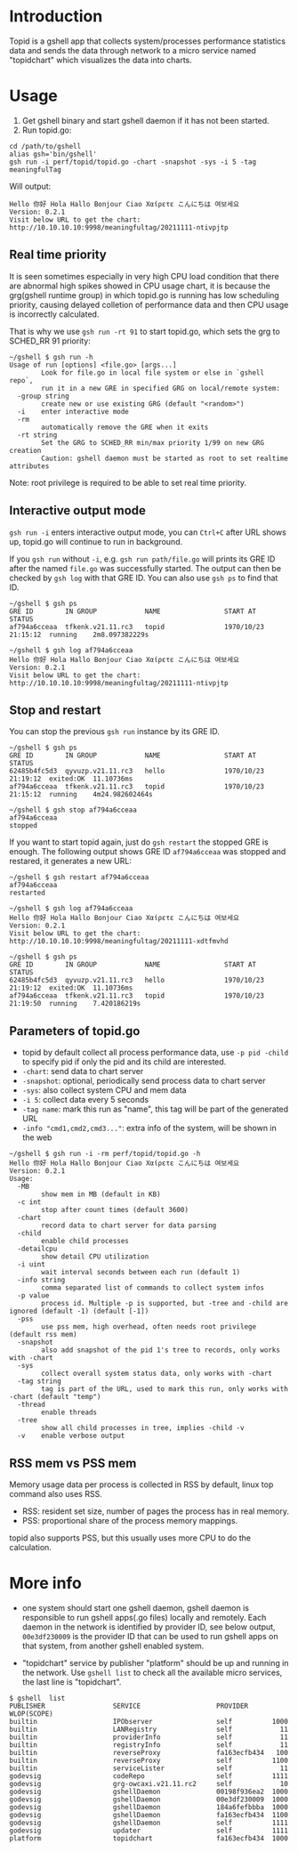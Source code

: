 # Introduction

Topid is a gshell app that collects system/processes performance statistics data
and sends the data through network to a micro service named "topidchart" which
visualizes the data into charts.

# Usage

1. Get gshell binary and start gshell daemon if it has not been started.
2. Run topid.go:

```shell
cd /path/to/gshell
alias gsh='bin/gshell'
gsh run -i perf/topid/topid.go -chart -snapshot -sys -i 5 -tag meaningfulTag
```

Will output:

```
Hello 你好 Hola Hallo Bonjour Ciao Χαίρετε こんにちは 여보세요
Version: 0.2.1
Visit below URL to get the chart:
http://10.10.10.10:9998/meaningfultag/20211111-ntivpjtp
```

## Real time priority

It is seen sometimes especially in very high CPU load condition that there are abnormal
high spikes showed in CPU usage chart, it is because the grg(gshell runtime group)
in which topid.go is running has low scheduling priority, causing delayed colletion of
performance data and then CPU usage is incorrectly calculated.

That is why we use `gsh run -rt 91` to start topid.go, which sets the grg to SCHED_RR 91
priority:

```shell
~/gshell $ gsh run -h
Usage of run [options] <file.go> [args...]
        Look for file.go in local file system or else in `gshell repo`,
        run it in a new GRE in specified GRG on local/remote system:
  -group string
        create new or use existing GRG (default "<random>")
  -i    enter interactive mode
  -rm
        automatically remove the GRE when it exits
  -rt string
        Set the GRG to SCHED_RR min/max priority 1/99 on new GRG creation
        Caution: gshell daemon must be started as root to set realtime attributes
```

Note: root privilege is required to be able to set real time priority.

## Interactive output mode

`gsh run -i` enters interactive output mode, you can `Ctrl+C` after URL shows up,
topid.go will continue to run in background.

If you `gsh run` without `-i`, e.g. `gsh run path/file.go` will prints its GRE ID
after the named `file.go` was successfully started. The output can then be checked
by `gsh log` with that GRE ID. You can also use `gsh ps` to find that ID.

```shell
~/gshell $ gsh ps
GRE ID        IN GROUP            NAME                START AT             STATUS
af794a6cceaa  tfkenk.v21.11.rc3   topid               1970/10/23 21:15:12  running    2m8.097382229s

~/gshell $ gsh log af794a6cceaa
Hello 你好 Hola Hallo Bonjour Ciao Χαίρετε こんにちは 여보세요
Version: 0.2.1
Visit below URL to get the chart:
http://10.10.10.10:9998/meaningfultag/20211111-ntivpjtp
```

## Stop and restart

You can stop the previous `gsh run` instance by its GRE ID.

```shell
~/gshell $ gsh ps
GRE ID        IN GROUP            NAME                START AT             STATUS
62485b4fc5d3  qyvuzp.v21.11.rc3   hello               1970/10/23 21:19:12  exited:OK  11.10736ms
af794a6cceaa  tfkenk.v21.11.rc3   topid               1970/10/23 21:15:12  running    4m24.982602464s

~/gshell $ gsh stop af794a6cceaa
af794a6cceaa
stopped
```

If you want to start topid again, just do `gsh restart` the stopped GRE is enough.
The following output shows GRE ID `af794a6cceaa` was stopped and restared, it generates a new URL:

```shell
~/gshell $ gsh restart af794a6cceaa
af794a6cceaa
restarted

~/gshell $ gsh log af794a6cceaa
Hello 你好 Hola Hallo Bonjour Ciao Χαίρετε こんにちは 여보세요
Version: 0.2.1
Visit below URL to get the chart:
http://10.10.10.10:9998/meaningfultag/20211111-xdtfmvhd

~/gshell $ gsh ps
GRE ID        IN GROUP            NAME                START AT             STATUS
62485b4fc5d3  qyvuzp.v21.11.rc3   hello               1970/10/23 21:19:12  exited:OK  11.10736ms
af794a6cceaa  tfkenk.v21.11.rc3   topid               1970/10/23 21:19:50  running    7.420186219s
```

## Parameters of topid.go

- topid by default collect all process performance data, use `-p pid -child` to specify
  pid if only the pid and its child are interested.
- `-chart`: send data to chart server
- `-snapshot`: optional, periodically send process data to chart server
- `-sys`: also collect system CPU and mem data
- `-i 5`: collect data every 5 seconds
- `-tag name`: mark this run as "name", this tag will be part of the generated URL
- `-info "cmd1,cmd2,cmd3..."`: extra info of the system, will be shown in the web

```shell
~/gshell $ gsh run -i -rm perf/topid/topid.go -h
Hello 你好 Hola Hallo Bonjour Ciao Χαίρετε こんにちは 여보세요
Version: 0.2.1
Usage:
  -MB
        show mem in MB (default in KB)
  -c int
        stop after count times (default 3600)
  -chart
        record data to chart server for data parsing
  -child
        enable child processes
  -detailcpu
        show detail CPU utilization
  -i uint
        wait interval seconds between each run (default 1)
  -info string
        comma separated list of commands to collect system infos
  -p value
        process id. Multiple -p is supported, but -tree and -child are ignored (default -1) (default [-1])
  -pss
        use pss mem, high overhead, often needs root privilege (default rss mem)
  -snapshot
        also add snapshot of the pid 1's tree to records, only works with -chart
  -sys
        collect overall system status data, only works with -chart
  -tag string
        tag is part of the URL, used to mark this run, only works with -chart (default "temp")
  -thread
        enable threads
  -tree
        show all child processes in tree, implies -child -v
  -v    enable verbose output

```

## RSS mem vs PSS mem

Memory usage data per process is collected in RSS by default, linux top command also uses RSS.

- RSS: resident set size, number of pages the process has in real memory.
- PSS: proportional share of the process memory mappings.

topid also supports PSS, but this usually uses more CPU to do the calculation.

# More info

- one system should start one gshell daemon, gshell daemon is responsible to run gshell
  apps(.go files) locally and remotely. Each daemon in the network is identified by
  provider ID, see below output, `00e3df230009` is the provider ID that can be used to
  run gshell apps on that system, from another gshell enabled system.

- "topidchart" service by publisher "platform" should be up and running in the network.
  Use `gshell list` to check all the available micro services, the last line is "topidchart".

```
$ gshell  list
PUBLISHER                 SERVICE                   PROVIDER      WLOP(SCOPE)
builtin                   IPObserver                self          1000
builtin                   LANRegistry               self            11
builtin                   providerInfo              self            11
builtin                   registryInfo              self            11
builtin                   reverseProxy              fa163ecfb434   100
builtin                   reverseProxy              self          1100
builtin                   serviceLister             self            11
godevsig                  codeRepo                  self          1111
godevsig                  grg-owcaxi.v21.11.rc2     self            10
godevsig                  gshellDaemon              00198f936ea2  1000
godevsig                  gshellDaemon              00e3df230009  1000
godevsig                  gshellDaemon              184a6fefbbba  1000
godevsig                  gshellDaemon              fa163ecfb434  1100
godevsig                  gshellDaemon              self          1111
godevsig                  updater                   self          1111
platform                  topidchart                fa163ecfb434  1000
```
